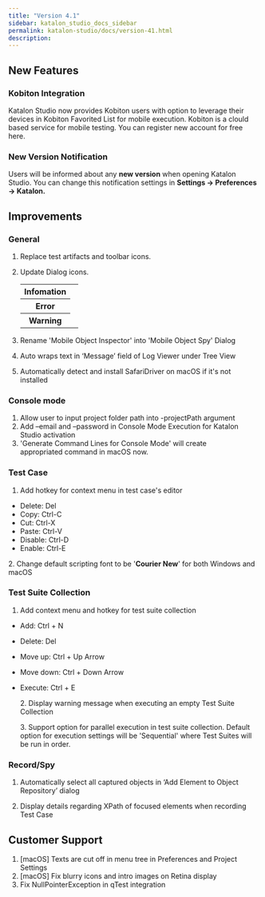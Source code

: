 ```yaml
---
title: "Version 4.1" 
sidebar: katalon_studio_docs_sidebar
permalink: katalon-studio/docs/version-41.html 
description: 
---
```

New Features
------------

### Kobiton Integration

Katalon Studio now provides Kobiton users with option to leverage their devices in Kobiton Favorited List for mobile execution. Kobiton is a clould based service for mobile testing. You can register new account for free here.

### New Version Notification

Users will be informed about any **new version** when opening Katalon Studio. You can change this notification settings in **Settings -> Preferences -> Katalon.**

Improvements
------------

### General

1.  Replace test artifacts and toolbar icons.
    
      
      
    
2.  Update Dialog icons.
    
    <table><tbody><tr><th>Infomation</th><td><div><span><img></span></div></td></tr><tr><th>Error</th><td><div><span><img></span></div></td></tr><tr><th>Warning</th><td><div><span><img></span></div></td></tr></tbody></table>
    
3.  Rename 'Mobile Object Inspector' into 'Mobile Object Spy' Dialog  
      
      
    
4.  Auto wraps text in ‘Message’ field of Log Viewer under Tree View  
      
      
    
5.  Automatically detect and install SafariDriver on macOS if it's not installed

### Console mode

1.  Allow user to input project folder path into -projectPath argument
2.  Add –email and –password in Console Mode Execution for Katalon Studio activation
3.  'Generate Command Lines for Console Mode' will create appropriated command in macOS now.

### Test Case

1.  Add hotkey for context menu in test case's editor

*   Delete: Del
*   Copy: Ctrl-C
*   Cut: Ctrl-X
*   Paste: Ctrl-V
*   Disable: Ctrl-D
*   Enable: Ctrl-E  
      
    

2\. Change default scripting font to be '**Courier New**' for both Windows and macOS

### Test Suite Collection

1.  Add context menu and hotkey for test suite collection

*   Add: Ctrl + N
*   Delete: Del
*   Move up: Ctrl + Up Arrow
*   Move down: Ctrl + Down Arrow
*   Execute: Ctrl + E  
      
      
    2\. Display warning message when executing an empty Test Suite Collection  
      
      
      
    3\. Support option for parallel execution in test suite collection. Default option for execution settings will be 'Sequential' where Test Suites will be run in order.  
      
    

### Record/Spy

1.  Automatically select all captured objects in ‘Add Element to Object Repository’ dialog  
      
      
      
    
2.  Display details regarding XPath of focused elements when recording Test Case  
      
    

Customer Support
----------------

1.  \[macOS\] Texts are cut off in menu tree in Preferences and Project Settings
2.  \[macOS\] Fix blurry icons and intro images on Retina display
3.  Fix NullPointerException in qTest integration